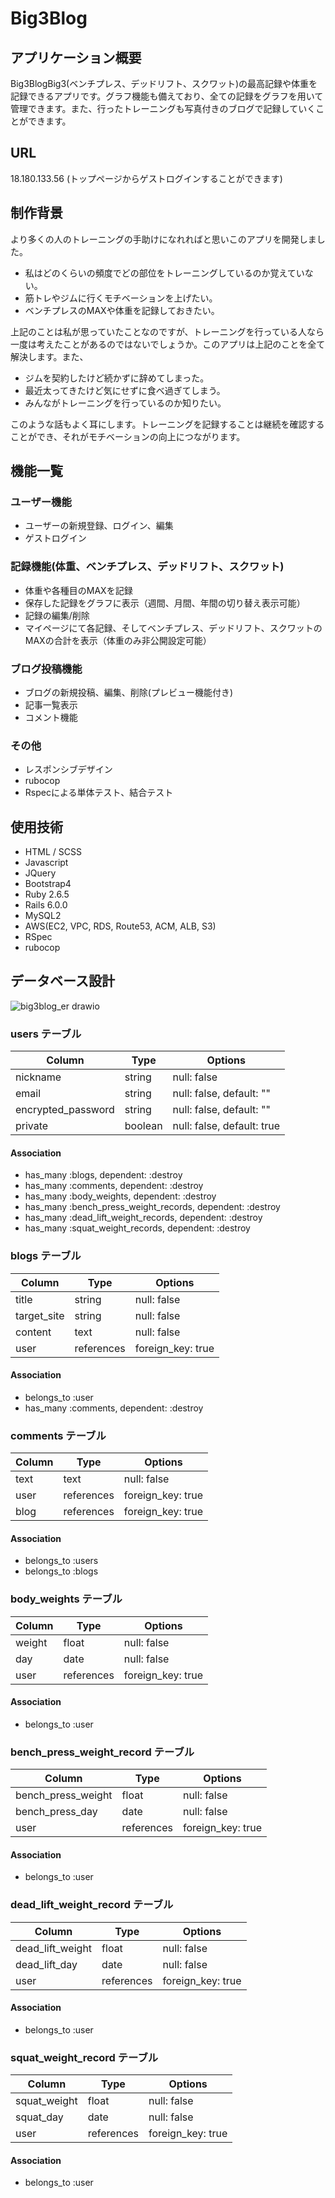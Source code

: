 # Big3Blog

## アプリケーション概要

Big3BlogBig3(ベンチプレス、デッドリフト、スクワット)の最高記録や体重を記録できるアプリです。グラフ機能も備えており、全ての記録をグラフを用いて管理できます。また、行ったトレーニングも写真付きのブログで記録していくことができます。

## URL

18.180.133.56 (トップページからゲストログインすることができます)

## 制作背景

より多くの人のトレーニングの手助けになれればと思いこのアプリを開発しました。

- 私はどのくらいの頻度でどの部位をトレーニングしているのか覚えていない。
- 筋トレやジムに行くモチベーションを上げたい。
- ベンチプレスのMAXや体重を記録しておきたい。

上記のことは私が思っていたことなのですが、トレーニングを行っている人なら一度は考えたことがあるのではないでしょうか。このアプリは上記のことを全て解決します。また、

- ジムを契約したけど続かずに辞めてしまった。
- 最近太ってきたけど気にせずに食べ過ぎてしまう。
- みんながトレーニングを行っているのか知りたい。

このような話もよく耳にします。トレーニングを記録することは継続を確認することができ、それがモチベーションの向上につながります。

## 機能一覧

### ユーザー機能

- ユーザーの新規登録、ログイン、編集
- ゲストログイン

### 記録機能(体重、ベンチプレス、デッドリフト、スクワット)

- 体重や各種目のMAXを記録
- 保存した記録をグラフに表示（週間、月間、年間の切り替え表示可能）
- 記録の編集/削除
- マイページにて各記録、そしてベンチプレス、デッドリフト、スクワットのMAXの合計を表示（体重のみ非公開設定可能）

### ブログ投稿機能

- ブログの新規投稿、編集、削除(プレビュー機能付き)
- 記事一覧表示
- コメント機能

### その他

- レスポンシブデザイン
- rubocop
- Rspecによる単体テスト、結合テスト

## 使用技術

- HTML / SCSS
- Javascript
- JQuery
- Bootstrap4
- Ruby 2.6.5
- Rails 6.0.0
- MySQL2
- AWS(EC2, VPC, RDS, Route53, ACM, ALB, S3)
- RSpec
- rubocop

## データベース設計

![big3blog_er drawio](https://user-images.githubusercontent.com/71067058/103068139-deb03900-45ff-11eb-8df3-43d21df2c048.png)

### users テーブル

| Column             | Type    | Options                    |
| ------------------ | ------- | -------------------------- |
| nickname           | string  | null: false                |
| email              | string  | null: false, default: ""   |
| encrypted_password | string  | null: false, default: ""   |
| private            | boolean | null: false, default: true |

#### Association
- has_many :blogs, dependent: :destroy
- has_many :comments, dependent: :destroy
- has_many :body_weights, dependent: :destroy
- has_many :bench_press_weight_records, dependent: :destroy
- has_many :dead_lift_weight_records, dependent: :destroy
- has_many :squat_weight_records, dependent: :destroy


### blogs テーブル

| Column               | Type       | Options           |
| -------------------- | ---------- | ----------------- |
| title                | string     | null: false       |
| target_site          | string     | null: false       |
| content              | text       | null: false       |
| user                 | references | foreign_key: true |

#### Association

- belongs_to :user
- has_many :comments, dependent: :destroy

### comments テーブル

| Column | Type       | Options           |
| ------ | ---------- | ----------------- |
| text   | text       | null: false       |
| user   | references | foreign_key: true |
| blog   | references | foreign_key: true |

#### Association

- belongs_to :users
- belongs_to :blogs

### body_weights テーブル

| Column       | Type       | Options           |
| ------------ | ---------- | ----------------- |
| weight       | float      | null: false       |
| day          | date       | null: false       |
| user         | references | foreign_key: true |

#### Association

- belongs_to :user

### bench_press_weight_record テーブル

| Column              | Type       | Options           |
| ------------------- | ---------- | ----------------- |
| bench_press_weight  | float      | null: false       |
| bench_press_day     | date       | null: false       |
| user                | references | foreign_key: true |

#### Association

- belongs_to :user

### dead_lift_weight_record テーブル

| Column            | Type       | Options           |
| ----------------- | ---------- | ----------------- |
| dead_lift_weight  | float      | null: false       |
| dead_lift_day     | date       | null: false       |
| user              | references | foreign_key: true |

#### Association

- belongs_to :user

### squat_weight_record テーブル

| Column        | Type       | Options           |
| ------------- | ---------- | ----------------- |
| squat_weight  | float      | null: false       |
| squat_day     | date       | null: false       |
| user          | references | foreign_key: true |

#### Association

- belongs_to :user

